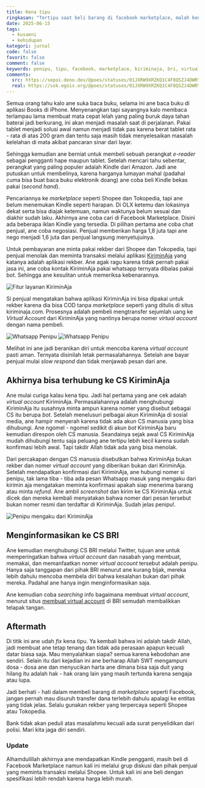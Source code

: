 ```yaml
---
title: Kena tipu
ringkasan: "Tertipu saat beli barang di facebook marketplace, malah kena tipu. Jangan pernah mau beli barang dengan rekber KiriminAja!"
date: 2025-06-15
tags:
  - kusaeni
  - kehidupan
kategori: jurnal
code: false
favorit: false
comment: false
keywords: penipu, tipu, facebook, marketplace, kiriminaja, bri, virtual account, e-reader, kindle
comments:
  src: https://sepoi.deno.dev/@poes/statuses/01JXRW9XRZKQ1C4F8QSZJ4DWRY
  real: https://sok.egois.org/@poes/statuses/01JXRW9XRZKQ1C4F8QSZJ4DWRY
---
```


Semua orang tahu kalo ane suka baca buku, selama ini ane baca buku di aplikasi Books di iPhone. Menyenangkan tapi sayangnya kalo membaca terlampau lama membuat mata cepat lelah yang paling buruk daya tahan baterai jadi berkurang, ini akan menjadi masalah saat di perjalanan. Pakai tablet menjadi solusi awal namun menjadi tidak pas karena berat tablet rata - rata di atas 200 gram dan tentu saja masih tidak menyelesaikan masalah kelelahan di mata akibat pancaran sinar dari layar.

Sehingga kemudian ane berniat untuk membeli sebuah perangkat _e-reader_ sebagai pengganti hape maupun tablet. Setelah mencari tahu sebentar, perangkat yang paling populer adalah Kindle dari Amazon. Jadi ane putuskan untuk membelinya, karena harganya lumayan mahal (padahal cuma bisa buat baca buku elektronik doang) ane coba beli Kindle bekas pakai (_second hand_).

Pencariannya ke _marketplace_ seperti Shopee dan Tokopedia, tapi ane belum menemukan Kindle seperti harapan. Di OLX ketemu dan lokasinya dekat serta bisa diajak ketemuan, namun waktunya belum sesuai dan diakhir sudah laku. Akhirnya ane coba cari di Facebook Marketplace. Disini ada beberapa iklan Kindle yang tersedia. Di pilihan pertama ane coba chat penjual, ane coba negosiasi. Penjual memberikan harga 1,8 juta tapi ane nego menjadi 1,6 juta dan penjual langsung menyetujuinya.

Untuk pembayaran ane minta pakai rekber dari Shopee dan Tokopedia, tapi penjual menolak dan meminta transaksi melalui aplikasi [KiriminAja](https://https://kiriminaja.com/) yang katanya adalah aplikasi rekber. Ane agak ragu karena tidak pernah pakai jasa ini, ane coba kontak KiriminAja pakai whatsapp ternyata dibalas pakai bot. Sehingga ane kesulitan untuk memeriksa kebenarannya.

![Fitur layanan KiriminAja](https://ik.imagekit.io/hjse9uhdjqd/jurnal/tipu/SCR-20250615-jyju_oad6cok0c.png?updatedAt=1749959681574)

Si penjual mengatakan bahwa aplikasi KiriminAja ini bisa dipakai untuk rekber karena dia bisa COD tanpa _marketplace_ seperti yang ditulis di situs kiriminaja.com. Prosesnya adalah pembeli mengtransfer sejumlah uang ke _Virtual Account_ dari KiriminAja yang nantinya berupa nomer _virtual account_ dengan nama pembeli.

![Whatsapp Penipu](https://ik.imagekit.io/hjse9uhdjqd/jurnal/tipu/IMG_1229_-hGmtKnGo.PNG?updatedAt=1749959613656)
![Whatsapp Penipu](https://ik.imagekit.io/hjse9uhdjqd/jurnal/tipu/IMG_1235_awwZBdz1m.PNG?updatedAt=1749959610739)

Melihat ini ane jadi beranikan diri untuk mencoba karena _virtual account_ pasti aman. Ternyata disinilah letak permasalahannya. Setelah ane bayar penjual mulai _slow respond_ dan tidak menjawab pesan dari ane.

## Akhirnya bisa terhubung ke CS KiriminAja

Ane mulai curiga kalau kena tipu. Jadi hal pertama yang ane cek adalah _virtual account_ KiriminAja. Permasalahannya adalah menghubungi KiriminAja itu susahnya minta ampun karena nomer yang disebut sebagai CS itu berupa _bot_. Setelah menelusuri pelbagai akun KiriminAja di sosial media, ane hampir menyerah karena tidak ada akun CS manusia yang bisa dihubungi. Ane ngomel - ngomel sedikit di akun _bot_ KiriminAja baru kemudian direspon oleh CS manusia. Seandainya sejak awal CS KiriminAja mudah dihubungi tentu saja peluang ane tertipu lebih kecil karena sudah konfirmasi lebih awal. Tapi takdir Allah tidak ada yang bisa menolak.

Dari percakapan dengan CS manusia disebutkan bahwa KiriminAja bukan rekber dan nomer _virtual account_ yang diberikan bukan dari KiriminAja. Setelah mendapatkan konfirmasi dari KiriminAja, ane hubungi nomer si penipu, tak lama tiba - tiba ada pesan Whatsapp masuk yang mengaku dari kirimin aja mengatakan meminta konfirmasi apakah siap menerima barang atau minta _refund_. Ane ambil _screenshot_ dan kirim ke CS KiriminAja untuk dicek dan mereka kembali menyatakan bahwa nomer dari pesan tersebut bukan nomer resmi dan terdaftar di KiriminAja. Sudah jelas penipu!.

![Penipu mengaku dari KiriminAja](https://ik.imagekit.io/hjse9uhdjqd/jurnal/tipu/SCR-20250615-jfev_Ilri7PxHI.png?updatedAt=1749960678231)

## Menginformasikan ke CS BRI

Ane kemudian menghubungi CS BRI melalui Twitter, tujuan ane untuk memperingatkan bahwa _virtual account_ dan nasabah yang membuat, memakai, dan memanfaatkan nomer _virtual account_ tersebut adalah penipu. Hanya saja tanggapan dari pihak BRI menurut ane kurang bijak, mereka lebih dahulu mencoba membela diri bahwa kesalahan bukan dari pihak mereka. Padahal ane hanya ingin menginformasikan saja.

Ane kemudian coba _searching_ info bagaimana membuat _virtual account_, menurut situs <a href="https://www.denpono.com/2021/09/cara-membuat-virtual-account-bri.html" target="_blank">membuat virtual account</a> di BRI semudah membalikkan telapak tangan.

## Aftermath

Di titik ini ane udah _fix_ kena tipu. Ya kembali bahwa ini adalah takdir Allah, jadi membuat ane tetap tenang dan tidak ada perasaan apapun kecuali datar biasa saja. Mau menyalahkan siapa? semua karena kebodohan ane sendiri. Selain itu dari kejadian ini ane berharap Allah SWT mengampuni dosa - dosa ane dan menyucikan harta ane dimana bisa saja duit yang hilang itu adalah hak - hak orang lain yang masih tertunda karena sengaja atau lupa.

Jadi berhati - hati dalam membeli barang di _marketplace_ seperti Facebook, jangan pernah mau disuruh transfer dana terlebih dahulu apalagi ke entitas yang tidak jelas. Selalu gunakan rekber yang terpercaya seperti Shopee atau Tokopedia.

Bank tidak akan peduli atas masalahmu kecuali ada surat penyelidikan dari polisi. Mari kita jaga diri sendiri.

### Update

Alhamdulillah akhirnya ane mendapatkan Kindle pengganti, masih beli di Facebook Marketplace namun kali ini melalui grup diskusi dan pihak penjual yang meminta transaksi melalui Shopee. Untuk kali ini ane beli dengan spesifikasi lebih rendah karena harga lebih murah.
